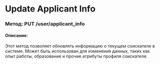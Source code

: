 # Update Applicant Info

### Метод: PUT /user/applicant_info
#### Описание:
Этот метод позволяет обновлять информацию о текущем соискателе в системе. Может быть использован для изменения данных, таких как опыт работы, образование и прочие атрибуты профиля соискателя.

<api-endpoint openapi-path="../openapi.json" endpoint="/user/applicant_info" method="put"/>